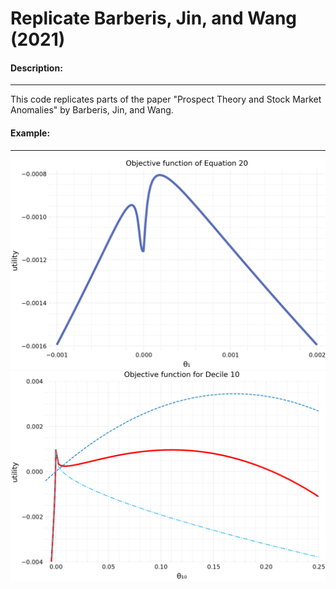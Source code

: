 # Replicate Barberis, Jin, and Wang (2021)
#### Description:

---

 This code replicates parts of the paper "Prospect Theory and Stock Market Anomalies" by Barberis, Jin, and Wang.



#### Example: 

---



<img src="./example_figures/Figure3.png" alt="Figure3" style="zoom:50%;" />

<img src="./example_figures/Figure4.png" alt="Figure4" style="zoom:50%;" />



